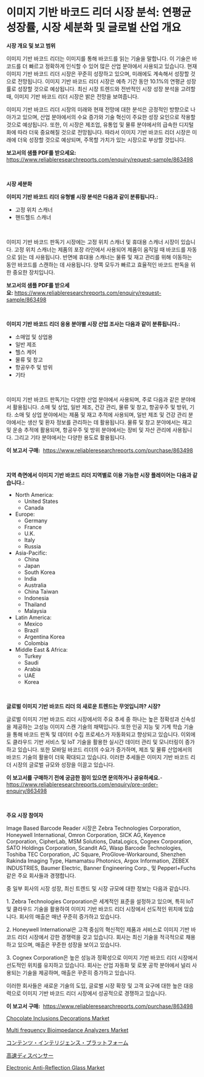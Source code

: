 <p><h1>이미지 기반 바코드 리더 시장 분석: 연평균 성장률, 시장 세분화 및 글로벌 산업 개요</h1></p><p><strong>시장 개요 및 보고 범위</strong></p>
<p><p>이미지 기반 바코드 리더는 이미지를 통해 바코드를 읽는 기술을 말합니다. 이 기술은 바코드를 더 빠르고 정확하게 인식할 수 있어 많은 산업 분야에서 사용되고 있습니다. 현재 이미지 기반 바코드 리더 시장은 꾸준히 성장하고 있으며, 미래에도 계속해서 성장할 것으로 전망됩니다. 이미지 기반 바코드 리더 시장은 예측 기간 동안 10.1%의 연평균 성장률로 성장할 것으로 예상됩니다. 최신 시장 트렌드와 전반적인 시장 성장 분석을 고려할 때, 이미지 기반 바코드 리더 시장은 밝은 전망을 보여줍니다.</p><p>이미지 기반 바코드 리더 시장의 미래와 현재 전망에 대한 분석은 긍정적인 방향으로 나아가고 있으며, 산업 분야에서의 수요 증가와 기술 혁신이 주요한 성장 요인으로 작용할 것으로 예상됩니다. 또한, 이 시장은 제조업, 유통업 및 물류 분야에서의 급속한 디지털화에 따라 더욱 중요해질 것으로 전망됩니다. 따라서 이미지 기반 바코드 리더 시장은 미래에 더욱 성장할 것으로 예상되며, 주목할 가치가 있는 시장으로 부상할 것입니다.</p></p>
<p><strong>보고서의 샘플 PDF를 받으세요:</strong> <a href="https://www.reliableresearchreports.com/enquiry/request-sample/863498">https://www.reliableresearchreports.com/enquiry/request-sample/863498</a></p>
<p>&nbsp;</p>
<p><strong>시장 세분화</strong></p>
<p><strong>이미지 기반 바코드 리더 유형별 시장 분석은 다음과 같이 분류됩니다.:</strong></p>
<p><ul><li>고정 위치 스캐너</li><li>핸드헬드 스캐너</li></ul></p>
<p>&nbsp;</p>
<p><p>이미지 기반 바코드 판독기 시장에는 고정 위치 스캐너 및 휴대용 스캐너 시장이 있습니다. 고정 위치 스캐너는 제품의 포장 라인에서 사용되어 제품이 움직일 때 바코드를 자동으로 읽는 데 사용됩니다. 반면에 휴대용 스캐너는 물류 및 재고 관리를 위해 이동하는 동안 바코드를 스캔하는 데 사용됩니다. 양쪽 모두가 빠르고 효율적인 바코드 판독을 위한 중요한 장치입니다.</p></p>
<p><strong>보고서의 샘플 PDF를 받으세요:</strong>&nbsp;<a href="https://www.reliableresearchreports.com/enquiry/request-sample/863498">https://www.reliableresearchreports.com/enquiry/request-sample/863498</a></p>
<p>&nbsp;</p>
<p><strong> 이미지 기반 바코드 리더 응용 분야별 시장 산업 조사는 다음과 같이 분류됩니다.:</strong></p>
<p><ul><li>소매업 및 상업용</li><li>일반 제조</li><li>헬스 케어</li><li>물류 및 창고</li><li>항공우주 및 방위</li><li>기타</li></ul></p>
<p>&nbsp;</p>
<p><p>이미지 기반 바코드 판독기는 다양한 산업 분야에서 사용되며, 주로 다음과 같은 분야에서 활용됩니다. 소매 및 상업, 일반 제조, 건강 관리, 물류 및 창고, 항공우주 및 방위, 기타. 소매 및 상업 분야에서는 제품 및 재고 추적에 사용되며, 일반 제조 및 건강 관리 분야에서는 생산 및 환자 정보를 관리하는 데 활용됩니다. 물류 및 창고 분야에서는 재고 및 운송 추적에 활용되며, 항공우주 및 방위 분야에서는 장비 및 자산 관리에 사용됩니다. 그리고 기타 분야에서는 다양한 용도로 활용됩니다.</p></p>
<p><strong>이 보고서 구매:</strong>&nbsp; <a href="https://www.reliableresearchreports.com/purchase/863498">https://www.reliableresearchreports.com/purchase/863498</a></p>
<p>&nbsp;</p>
<p><strong>지역 측면에서 이미지 기반 바코드 리더 지역별로 이용 가능한 시장 플레이어는 다음과 같습니다.:</strong></p>
<p><ul>
    <li>
        North America:
        <ul>
            <li>United States</li>
            <li>Canada</li>
        </ul>
    </li>
    <li>
        Europe:
        <ul>
            <li>Germany</li>
            <li>France</li>
            <li>U.K.</li>
            <li>Italy</li>
            <li>Russia</li>
        </ul>
    </li>
    <li>
        Asia-Pacific:
        <ul>
            <li>China</li>
            <li>Japan</li>
            <li>South Korea</li>
            <li>India</li>
            <li>Australia</li>
            <li>China Taiwan</li>
            <li>Indonesia</li>
            <li>Thailand</li>
            <li>Malaysia</li>
        </ul>
    </li>
    <li>
        Latin America:
        <ul>
            <li>Mexico</li>
            <li>Brazil</li>
            <li>Argentina Korea</li>
            <li>Colombia</li>
        </ul>
    </li>
    <li>
        Middle East & Africa:
        <ul>
            <li>Turkey</li>
            <li>Saudi</li>
            <li>Arabia</li>
            <li>UAE</li>
            <li>Korea</li>
        </ul>
    </li>
    </ul></p>
<p>&nbsp;</p>
<p><strong>글로벌 이미지 기반 바코드 리더 의 새로운 트렌드는 무엇입니까? 시장?</strong></p>
<p><p>글로벌 이미지 기반 바코드 리더 시장에서의 주요 추세 중 하나는 높은 정확성과 신속성을 제공하는 고성능 이미지 스캔 기술의 채택입니다. 또한 인공 지능 및 기계 학습 기술을 통해 바코드 판독 및 데이터 수집 프로세스가 자동화되고 향상되고 있습니다. 이외에도 클라우드 기반 서비스 및 IoT 기술을 활용한 실시간 데이터 관리 및 모니터링이 증가하고 있습니다. 또한 모바일 바코드 리더의 수요가 증가하며, 제조 및 물류 산업에서의 바코드 기술의 활용이 더욱 확대되고 있습니다. 이러한 추세들은 이미지 기반 바코드 리더 시장의 글로벌 규모와 성장을 이끌고 있습니다.</p></p>
<p><strong>이 보고서를 구매하기 전에 궁금한 점이 있으면 문의하거나 공유하세요.</strong>- <a href="https://www.reliableresearchreports.com/enquiry/pre-order-enquiry/863498">https://www.reliableresearchreports.com/enquiry/pre-order-enquiry/863498</a></p>
<p>&nbsp;</p>
<p><strong>주요 시장 참여자</strong></p>
<p><p>Image Based Barcode Reader 시장은 Zebra Technologies Corporation, Honeywell International, Omron Corporation, SICK AG, Keyence Corporation, CipherLab, MSM Solutions, DataLogics, Cognex Corporation, SATO Holdings Corporation, Scandit AG, Wasp Barcode Technologies, Toshiba TEC Corporation, JC Square, ProGlove-Workaround, Shenzhen Rakinda Imaging Type, Hamamatsu Photonics, Argox Information, ZEBEX INDUSTRIES, Baumer Electric, Banner Engineering Corp., 및 Pepperl+Fuchs 같은 주요 회사들과 경쟁합니다.</p><p>중 일부 회사의 시장 성장, 최신 트렌드 및 시장 규모에 대한 정보는 다음과 같습니다.</p><p>1. Zebra Technologies Corporation은 세계적인 표준을 설정하고 있으며, 특히 IoT 및 클라우드 기술을 활용하여 이미지 기반 바코드 리더 시장에서 선도적인 위치에 있습니다. 회사의 매출은 매년 꾸준히 증가하고 있습니다.</p><p>2. Honeywell International은 고객 중심의 혁신적인 제품과 서비스로 이미지 기반 바코드 리더 시장에서 강한 경쟁력을 갖고 있습니다. 회사는 최신 기술을 적극적으로 채용하고 있으며, 매출은 꾸준한 성장을 보이고 있습니다.</p><p>3. Cognex Corporation은 높은 성능과 정확성으로 이미지 기반 바코드 리더 시장에서 선도적인 위치를 유지하고 있습니다. 회사는 산업 자동화 및 로봇 공학 분야에서 널리 사용되는 기술을 제공하며, 매출은 꾸준히 증가하고 있습니다.</p><p>이러한 회사들은 새로운 기술의 도입, 글로벌 시장 확장 및 고객 요구에 대한 높은 대응력으로 이미지 기반 바코드 리더 시장에서 성공적으로 경쟁하고 있습니다.</p></p>
<p><strong>이 보고서 구매:</strong>&nbsp;&nbsp;<a href="https://www.reliableresearchreports.com/purchase/863498">https://www.reliableresearchreports.com/purchase/863498</a></p>
<p><p><a href="https://issuu.com/reportprime-2/docs/chocolate-inclusions-decorations-ma_47b0197a1dd90e">Chocolate Inclusions Decorations Market</a></p><p><a href="https://issuu.com/reportprime-2/docs/multi-frequency-bioimpedance-analyzers-market-size">Multi frequency Bioimpedance Analyzers Market</a></p><p><a href="https://medium.com/@hattietromp/%E3%82%B3%E3%83%B3%E3%83%86%E3%83%B3%E3%83%84%E3%82%A4%E3%83%B3%E3%83%86%E3%83%AA%E3%82%B8%E3%82%A7%E3%83%B3%E3%82%B9%E3%83%97%E3%83%A9%E3%83%83%E3%83%88%E3%83%95%E3%82%A9%E3%83%BC%E3%83%A0%E5%B8%82%E5%A0%B4-%E5%B8%82%E5%A0%B4%E3%82%B7%E3%82%A7%E3%82%A2-%E5%B8%82%E5%A0%B4%E3%83%88%E3%83%AC%E3%83%B3%E3%83%89-%E5%B0%86%E6%9D%A5%E3%81%AE%E6%88%90%E9%95%B7%E3%82%92%E6%8E%A2%E3%82%8B-6bbefc285488">コンテンツ・インテリジェンス・プラットフォーム</a></p><p><a href="https://github.com/ycmtqqhvk3273/Market-Research-Report-List-1/blob/main/36465672446.md">高速ディスペンサー</a></p><p><a href="https://github.com/ashepherd82/Market-Research-Report-List-3/blob/main/electronic-anti-reflection-glass-market.md">Electronic Anti-Reflection Glass Market</a></p></p>
